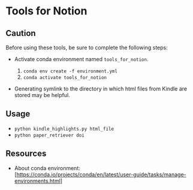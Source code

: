 # Tools for Notion

## Caution

Before using these tools, be sure to complete the following steps:

- Activate conda environment named `tools_for_notion`.

  1. `conda env create -f environment.yml`
  1. `conda activate tools_for_notion`

- Generating symlink to the directory in which html files from Kindle are stored may be helpful.

## Usage

- `python kindle_highlights.py html_file`
- `python paper_retriever doi`

## Resources

- About conda environment: [https://conda.io/projects/conda/en/latest/user-guide/tasks/manage-environments.html]

